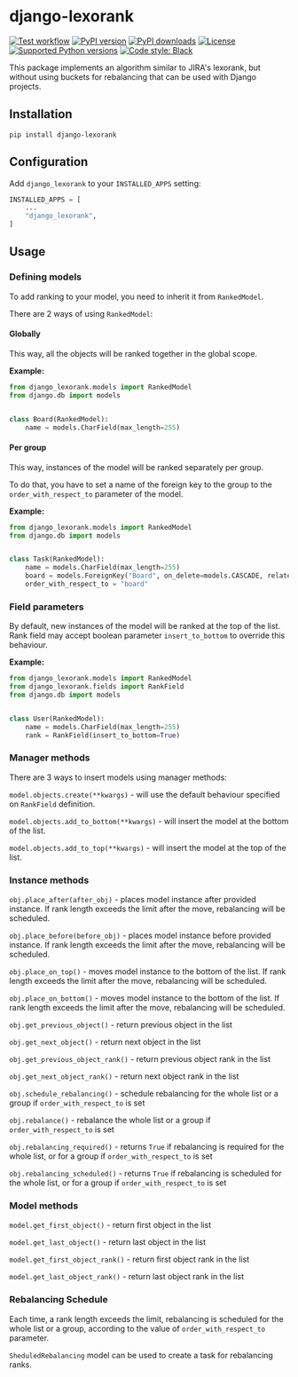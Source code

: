 # django-lexorank

[![Test workflow](https://github.com/rozumdev/django-lexorank/actions/workflows/tests.yml/badge.svg)](https://github.com/rozumdev/django-lexorank/actions/workflows/test.yml/)
[![PyPI version](https://img.shields.io/pypi/v/django-lexorank.svg)](https://pypi.org/project/django-lexorank/)
[![PyPI downloads](https://img.shields.io/pypi/dm/django-lexorank.svg)](https://pypistats.org/packages/django-lexorank)
[![License](https://img.shields.io/pypi/l/django-lexorank.svg)](https://en.wikipedia.org/wiki/MIT_License)
[![Supported Python versions](https://img.shields.io/pypi/pyversions/django-lexorank.svg)](https://pypi.org/project/django-lexorank/)
[![Code style: Black](https://img.shields.io/badge/code%20style-black-000000.svg)](https://github.com/psf/black)

This package implements an algorithm similar to JIRA's lexorank, but without using buckets for rebalancing
that can be used with Django projects.


## Installation


```shell
pip install django-lexorank
```


## Configuration

Add `django_lexorank` to your `INSTALLED_APPS` setting:

```python
INSTALLED_APPS = [
    ...
    "django_lexorank",
]
```


## Usage


### Defining models

To add ranking to your model, you need to inherit it from `RankedModel`.

There are 2 ways of using `RankedModel`:

#### Globally

This way, all the objects will be ranked together in the global scope.

**Example:**

```python
from django_lexorank.models import RankedModel
from django.db import models


class Board(RankedModel):
    name = models.CharField(max_length=255)
```

#### Per group

This way, instances of the model will be ranked separately per group.

To do that, you have to set a name of the foreign key to the group
to the `order_with_respect_to` parameter of the model.

**Example:**

```python
from django_lexorank.models import RankedModel
from django.db import models


class Task(RankedModel):
    name = models.CharField(max_length=255)
    board = models.ForeignKey("Board", on_delete=models.CASCADE, related_name="tasks")
    order_with_respect_to = "board"
```

### Field parameters

By default, new instances of the model will be ranked at the top of the list.
Rank field may accept boolean parameter `insert_to_bottom` to override this behaviour.

**Example:**

```python
from django_lexorank.models import RankedModel
from django_lexorank.fields import RankField
from django.db import models


class User(RankedModel):
    name = models.CharField(max_length=255)
    rank = RankField(insert_to_bottom=True)
```


### Manager methods

There are 3 ways to insert models using manager methods:

`model.objects.create(**kwargs)` - will use the default behaviour specified on `RankField` definition.

`model.objects.add_to_bottom(**kwargs)` - will insert the model at the bottom of the list.

`model.objects.add_to_top(**kwargs)` - will insert the model at the top of the list.


### Instance methods

`obj.place_after(after_obj)` - places model instance after provided instance.
If rank length exceeds the limit after the move, rebalancing will be scheduled.

`obj.place_before(before_obj)` - places model instance before provided instance.
If rank length exceeds the limit after the move, rebalancing will be scheduled.

`obj.place_on_top()` - moves model instance to the bottom of the list.
If rank length exceeds the limit after the move, rebalancing will be scheduled.

`obj.place_on_bottom()` - moves model instance to the bottom of the list.
If rank length exceeds the limit after the move, rebalancing will be scheduled.

`obj.get_previous_object()` - return previous object in the list

`obj.get_next_object()` - return next object in the list

`obj.get_previous_object_rank()` - return previous object rank in the list

`obj.get_next_object_rank()` - return next object rank in the list

`obj.schedule_rebalancing()` - schedule rebalancing  for the whole list or a group if `order_with_respect_to` is set

`obj.rebalance()` - rebalance the whole list or a group if `order_with_respect_to` is set

`obj.rebalancing_required()` - returns `True` if rebalancing is required for the whole list,
or for a group if `order_with_respect_to` is set

`obj.rebalancing_scheduled()` - returns `True` if rebalancing is scheduled for the whole list,
or for a group if `order_with_respect_to` is set

### Model methods

`model.get_first_object()` - return first object in the list

`model.get_last_object()` - return last object in the list

`model.get_first_object_rank()` - return first object rank in the list

`model.get_last_object_rank()` - return last object rank in the list


### Rebalancing Schedule

Each time, a rank length exceeds the limit, rebalancing is scheduled for the whole list or a group,
according to the value of `order_with_respect_to` parameter.

`SheduledRebalancing` model can be used to create a task for rebalancing ranks.
